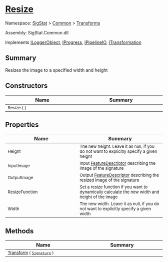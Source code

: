 # [Resize](./Resize.md)

Namespace: [SigStat]() > [Common](./../README.md) > [Transforms](./README.md)

Assembly: SigStat.Common.dll

Implements [ILoggerObject](./../ILoggerObject.md), [IProgress](./../Helpers/IProgress.md), [IPipelineIO](./../Pipeline/IPipelineIO.md), [ITransformation](./../ITransformation.md)

## Summary
Resizes the image to a specified width and height

## Constructors

| Name<img width=450> | Summary<img width=450> | 
| --- | --- | 
| <sub>Resize (  )</sub>| <sub></sub>| <br>


## Properties

| Name<img width=450> | Summary<img width=450> | 
| --- | --- | 
| <sub>Height</sub>| <sub>The new height. Leave it as null, if you do not want to explicitly specify a given height</sub>| <br>
| <sub>InputImage</sub>| <sub>Input [FeatureDescriptor](https://github.com/hargitomi97/sigstat/blob/master/docs/md/SigStat/Common/FeatureDescriptor.md) describing the image of the signature</sub>| <br>
| <sub>OutputImage</sub>| <sub>Output [FeatureDescriptor](https://github.com/hargitomi97/sigstat/blob/master/docs/md/SigStat/Common/FeatureDescriptor.md) describing the resized image of the signature</sub>| <br>
| <sub>ResizeFunction</sub>| <sub>Set a resize function if you want to dynamically calculate the new width and height of the image</sub>| <br>
| <sub>Width</sub>| <sub>The new width. Leave it as null, if you do not want to explicitly specify a given width</sub>| <br>


## Methods

| Name<img width=450> | Summary<img width=450> | 
| --- | --- | 
| <sub>[Transform](./Methods/Resize-100663716.md) ( [`Signature`](./../Signature.md) )</sub>| <sub></sub>| <br>


